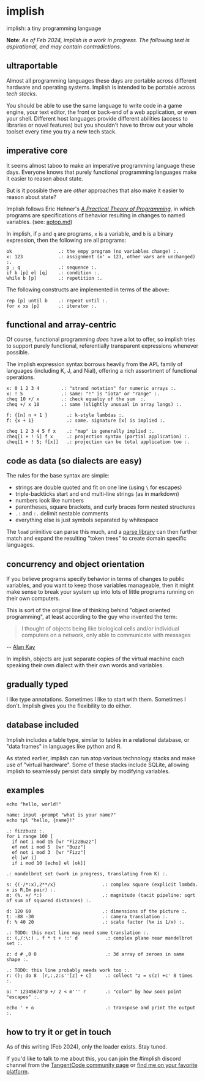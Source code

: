 # implish
implish: a tiny programming language

**Note**: *As of Feb 2024, implish is a work in progress. The following text is aspirational, and may contain contradictions.*
## ultraportable

Almost all programming languages these days are portable across different hardware and operating systems. Implish is intended to be portable across *tech stacks*.

You should be able to use the same language to write code in a game engine, your text editor,  the front or back-end of a web application, or even your shell. Different host languages provide different abilities (access to libraries or novel features) but you shouldn't have to throw out your whole toolset every time you try a new tech stack.

## imperative core

It seems almost taboo to make an imperative programming language these days. Everyone knows that purely functional programming languages make it easier to reason about state.

But is it possible there are *other* approaches that also make it easier to reason about state?

Implish follows Eric Hehner's *[A Practical Theory of Programming](https://www.cs.toronto.edu/~hehner/aPToP/)*, in which programs are specifications of behavior resulting in changes to named variables. (see: [aptop.md](docs/aptop.md))

In implish, if `p` and `q` are programs, `x` is a variable,  and `b` is a binary expression, then the following are all programs:

```implish
ok                 .: the empy program (no variables change) :.
x: 123             .: assignment (x' = 123, other vars are unchanged) :.
p ; q              .: sequence :.
if b [p] el [q]    .: condition :.
while b [p]        .: repetition :.
```

The following constructs are implemented in terms of the above:

```implish
rep [p] until b    .: repeat until :.
for x xs [p]       .: iterator :.
```

## functional and array-centric

Of course, functional programming *does* have a lot to offer, so implish tries to support purely functional, referentially transparent expressions whenever possible.

The implish expression syntax borrows heavily from the APL family of languages (including K, J, and Nial), offering a rich assortment of  functional operations.

```implish
x: 0 1 2 3 4        .: "strand notation" for numeric arrays :.
x: ! 5              .: same: "!" is "iota" or "range" :.
cheq 10 +/ x        .: check equaliy of the sum  :.
cheq +/ x 10        .: same (slightly unusual in array langs) :.
```

```implish
f: {[n] n + 1 }       .: k-style lambdas :.
f: {x + 1}            .: same. signature [x] is implied :.

cheq 1 2 3 4 5 f x    .: "map" is generally implied :.
cheq[1 + ! 5] f x     .: projection syntax (partial application) :.
cheq[1 + ! 5; f[x]]   .: projection can be total application too :.
```

## code as data (so dialects are easy)

The rules for the base syntax are simple:

- strings are double quoted and fit on one line (using `\` for escapes)
- triple-backticks start and end multi-line strings (as in markdown)
- numbers look like numbers
- parentheses, square brackets, and curly braces form nested structures
- `.:` and `:.` delimit nestable comments
- everything else is just symbols separated by whitespace

The `load` primitive can parse this much, and a [parse library](docs/parse) can then further match and expand the resulting "token trees" to create domain specific languages.

## concurrency and object orientation

If you believe programs specify behavior in terms of changes to public variables, and you want to keep those variables manageable, then it might make sense to break your system up into lots of little programs running on their own computers.

This is sort of the original line of thinking behind "object oriented programming", at least according to the guy who invented the term:

> I thought of objects being like biological cells and/or individual computers on a network, only able to communicate with messages

-- [Alan Kay](http://userpage.fu-berlin.de/~ram/pub/pub_jf47ht81Ht/doc_kay_oop_en)

In implish, objects are just separate copies of the virtual machine each speaking their own dialect with their own words and variables.

## gradually typed

I like type annotations. Sometimes I like to start with them. Sometimes I don't. Implish gives you the flexibility to do either.

## database included

Implish includes a table type, similar to tables in a relational database, or "data frames" in languages like python and R.

As stated earlier, implish can run atop various technology stacks and make use of "virtual hardware".  Some of these stacks include SQLite, allowing implish to seamlessly persist data simply by modifying variables.

## examples

```implish
echo "hello, world!"
```

```implish
name: input -prompt "what is your name?"
echo tpl "hello, {name}!"
```

```implish
.: fizzbuzz :.
for i range 100 [
  if not i mod 15 [wr "FizzBuzz"]
  ef not i mod 5  [wr "Buzz"]
  ef not i mod 3  [wr "Fizz"]
  el [wr i]
  if i mod 10 [echo] el [ok]]
```

```implish
.: mandelbrot set (work in progress, translating from K) :.

s: {(-/*:x),2**/x}                 .: complex square (explicit lambda. x is R,Im pair) :.
m: (%. +/ *:)                      .: magnitude (tacit pipeline: sqrt of sum of squared distances) :.

d: 120 60                          .: dimensions of the picture :.
t: -88 -30                         .: camera translation :.
f: % 40 20                         .: scale factor (%x is 1/x) :.

.: TODO: this next line may need some translation :.
c: (,/:\:) . f * t + !:' d          .: complex plane near mandelbrot set :.

z: d # ,0 0                         .: 3d array of zeroes in same shape :.

.: TODO: this line probably needs work too :.
r: (); do 8  [r,:,z:s''[z] + c]     .: collect "z = s(z) +c' 8 times :.

o: " 12345678"@ +/ 2 < m''' r       .: "color" by how soon point "escapes" :.

echo ' + o                          .: transpose and print the output :.
```

## how to try it or get in touch

As of this writing (Feb 2024), only the loader exists. Stay tuned.

If you'd like to talk to me about this, you can join the #implish discord channel from the  [TangentCode community page](https://tangentcode.com/community) or [find me on your favorite platform](http://tangentstorm.com/).
